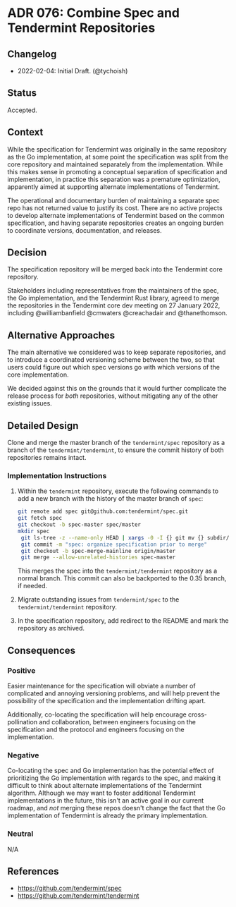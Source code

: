 # ADR 076: Combine Spec and Tendermint Repositories 

## Changelog

- 2022-02-04: Initial Draft. (@tychoish)

## Status

Accepted.

## Context

While the specification for Tendermint was originally in the same
repository as the Go implementation, at some point the specification
was split from the core repository and maintained separately from the
implementation. While this makes sense in promoting a conceptual
separation of specification and implementation, in practice this
separation was a premature optimization, apparently aimed at supporting
alternate implementations of Tendermint. 

The operational and documentary burden of maintaining a separate
spec repo has not returned value to justify its cost. There are no active
projects to develop alternate implementations of Tendermint based on the
common specification, and having separate repositories creates an ongoing
burden to coordinate versions, documentation, and releases.

## Decision

The specification repository will be merged back into the Tendermint
core repository.

Stakeholders including representatives from the maintainers of the
spec, the Go implementation, and the Tendermint Rust library, agreed
to merge the repositories in the Tendermint core dev meeting on 27
January 2022, including @williambanfield @cmwaters @creachadair and
@thanethomson.

## Alternative Approaches

The main alternative we considered was to keep separate repositories,
and to introduce a coordinated versioning scheme between the two, so
that users could figure out which spec versions go with which versions
of the core implementation.

We decided against this on the grounds that it would further complicate
the release process for _both_ repositories, without mitigating any of
the other existing issues.

## Detailed Design

Clone and merge the master branch of the `tendermint/spec` repository
as a branch of the `tendermint/tendermint`, to ensure the commit history
of both repositories remains intact.

### Implementation Instructions

1. Within the `tendermint` repository, execute the following commands 
   to add a new branch with the history of the master branch of `spec`:

   ```bash
   git remote add spec git@github.com:tendermint/spec.git
   git fetch spec
   git checkout -b spec-master spec/master
   mkdir spec
	git ls-tree -z --name-only HEAD | xargs -0 -I {} git mv {} subdir/
	git commit -m "spec: organize specification prior to merge"
	git checkout -b spec-merge-mainline origin/master
	git merge --allow-unrelated-histories spec-master
	```

   This merges the spec into the `tendermint/tendermint` repository as
   a normal branch. This commit can also be backported to the 0.35
   branch, if needed.

2. Migrate outstanding issues from `tendermint/spec` to the
   `tendermint/tendermint` repository.

3. In the specification repository, add redirect to the README and mark
   the repository as archived. 
   

## Consequences

### Positive

Easier maintenance for the specification will obviate a number of
complicated and annoying versioning problems, and will help prevent the
possibility of the specification and the implementation drifting apart.

Additionally, co-locating the specification will help encourage
cross-pollination and collaboration, between engineers focusing on the
specification and the protocol and engineers focusing on the implementation.

### Negative

Co-locating the spec and Go implementation has the potential effect of
prioritizing the Go implementation with regards to the spec, and
making it difficult to think about alternate implementations of the
Tendermint algorithm. Although we may want to foster additional
Tendermint implementations in the future, this isn't an active goal
in our current roadmap, and *not* merging these repos doesn't
change the fact that the Go implementation of Tendermint is already the
primary implementation.

### Neutral

N/A

## References

- https://github.com/tendermint/spec
- https://github.com/tendermint/tendermint

